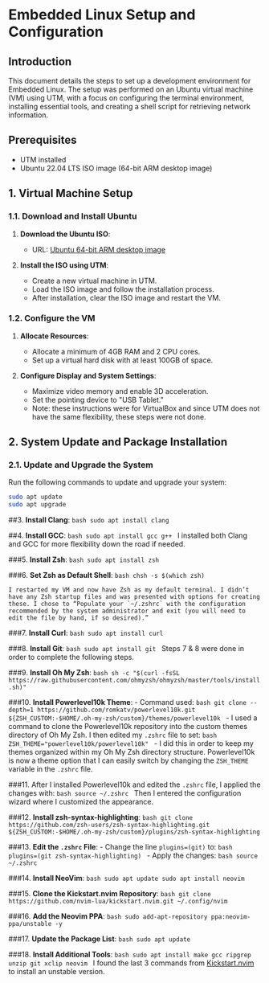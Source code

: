 # Embedded Linux Setup and Configuration

## Introduction

This document details the steps to set up a development environment for Embedded Linux. The setup was performed on an Ubuntu virtual machine (VM) using UTM, with a focus on configuring the terminal environment, installing essential tools, and creating a shell script for retrieving  network information.

## Prerequisites

- UTM installed
- Ubuntu 22.04 LTS ISO image (64-bit ARM desktop image)

## 1. Virtual Machine Setup

### 1.1. Download and Install Ubuntu

1. **Download the Ubuntu ISO**:
   - URL: [Ubuntu 64-bit ARM desktop image](https://cdimage.ubuntu.com/jammy/daily-live/current/)

2. **Install the ISO using UTM**:
   - Create a new virtual machine in UTM.
   - Load the ISO image and follow the installation process.
   - After installation, clear the ISO image and restart the VM.

### 1.2. Configure the VM

1. **Allocate Resources**:
   - Allocate a minimum of 4GB RAM and 2 CPU cores.
   - Set up a virtual hard disk with at least 100GB of space.

2. **Configure Display and System Settings**:
   - Maximize video memory and enable 3D acceleration.
   - Set the pointing device to "USB Tablet."
   - Note: these instructions were for VirtualBox and since UTM does not have the same flexibility, these steps were not done.

## 2. System Update and Package Installation

### 2.1. Update and Upgrade the System

Run the following commands to update and upgrade your system:

```bash
sudo apt update
sudo apt upgrade
```

##3. **Install Clang**:
    ```bash
    sudo apt install clang
    ```

##4. **Install GCC**:
    ```bash
    sudo apt install gcc g++
    ```
    I installed both Clang and GCC for more flexibility down the road if needed.

###5. **Install Zsh**:
    ```bash
    sudo apt install zsh
    ```

###6. **Set Zsh as Default Shell**:
    ```bash
    chsh -s $(which zsh)
    ```

    I restarted my VM and now have Zsh as my default terminal. I didn’t have any Zsh startup files and was presented with options for creating these. I chose to “Populate your `~/.zshrc` with the configuration recommended by the system administrator and exit (you will need to edit the file by hand, if so desired).”

###7. **Install Curl**:
    ```bash
    sudo apt install curl
    ```

###8. **Install Git**:
    ```bash
    sudo apt install git
    ```
    Steps 7 & 8 were done in order to complete the following steps.

###9. **Install Oh My Zsh**:
    ```bash
    sh -c "$(curl -fsSL https://raw.githubusercontent.com/ohmyzsh/ohmyzsh/master/tools/install.sh)"
    ```

###10. **Install Powerlevel10k Theme**:
    - Command used:
      ```bash
      git clone --depth=1 https://github.com/romkatv/powerlevel10k.git ${ZSH_CUSTOM:-$HOME/.oh-my-zsh/custom}/themes/powerlevel10k
      ```
    - I used a command to clone the Powerlevel10k repository into the custom themes directory of Oh My Zsh. I then edited my `.zshrc` file to set:
      ```bash
      ZSH_THEME="powerlevel10k/powerlevel10k"
      ```
    - I did this in order to keep my themes organized within my Oh My Zsh directory structure. Powerlevel10k is now a theme option that I can easily switch by changing the `ZSH_THEME` variable in the `.zshrc` file.

###11. After I installed Powerlevel10k and edited the `.zshrc` file, I applied the changes with:
    ```bash
    source ~/.zshrc
    ```
    Then I entered the configuration wizard where I customized the appearance.

###12. **Install zsh-syntax-highlighting**:
    ```bash
    git clone https://github.com/zsh-users/zsh-syntax-highlighting.git ${ZSH_CUSTOM:-$HOME/.oh-my-zsh/custom}/plugins/zsh-syntax-highlighting
    ```

###13. **Edit the `.zshrc` File**:
    - Change the line `plugins=(git)` to:
      ```bash
      plugins=(git zsh-syntax-highlighting)
      ```
    - Apply the changes:
      ```bash
      source ~/.zshrc
      ```

###14. **Install NeoVim**:
    ```bash
    sudo apt update
    sudo apt install neovim
    ```

###15. **Clone the Kickstart.nvim Repository**:
    ```bash
    git clone https://github.com/nvim-lua/kickstart.nvim.git ~/.config/nvim
    ```

###16. **Add the Neovim PPA**:
    ```bash
    sudo add-apt-repository ppa:neovim-ppa/unstable -y
    ```

###17. **Update the Package List**:
    ```bash
    sudo apt update
    ```

###18. **Install Additional Tools**:
    ```bash
    sudo apt install make gcc ripgrep unzip git xclip neovim
    ```
    I found the last 3 commands from [Kickstart.nvim](https://github.com/nvim-lua/kickstart.nvim) to install an unstable version.

